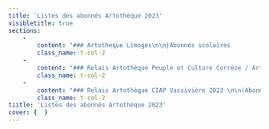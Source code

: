 ```yaml
---
title: 'Listes des abonnés Artothèque 2023'
visibletitle: true
sections:
    -
        content: "### Artothèque Limoges\n\n|Abonnés scolaires                  |INSPE Académie de Limoges (Limoges)                                            |\n|----------------------------------|-----------------------------------------------------------------------------|\n|                                   |Bibliothèque Universitaire de Lettres et Sciences Humaines de Limoges (Limoges)|\n|                                   |Université Services Communs de Documentation (Limoges)                         |\n|                                   |CFA Bâtiment de Limoges (Limoges)                                              |\n|                                   |Lycée Gay Lussac (Limoges)                                                     |\n|                                   |Collège Lycée Léonard Limosin (Limoges)                                        |\n|                                   |Collège Arsène Bonneaud (Nexon)                                                |\n|                                   |Collège Jules Marouzeau (Guéret)                                               |\n|                                   |Collège Pierre Desproges (Châlus)                                              |\n|                                   |Collège Jean Rebier (Isle)                                                     |\n|                                   |Ecole maternelle Condorcet (Limoges)                                           |\n|Abonnés collectivités publiques    |Inspection Générale des Services (Bordeaux)                                    |\n|                                   |Direction Régionale des Affaires Culturelles (Limoges)                         |\n|                                   |Direction Départementale des Territoires de la Haute Vienne (Limoges)          |\n|                                   |Centre National de la Fonction Publique Territoriale (Limoges)                 |\n|                                   |ODHAC 87 - Office publique de l’Habitat (Limoges)                              |\n|                                   |Préfecture de la Haute-Vienne (Limoges)                                        |\n|                                   |ASP (Limoges)                                                                  |\n|Abonnés associations et entreprises|Polaris Formation (Limoges)                                                    |\n|                                   |OD&B (Limoges)                                                                 |\n|                                   |CHU Limoges Service Radiothérapie (Limoges)                                    |\n|                                   |Communauté de communes du Val de Vienne (Aixe-sur-Vienne)                      |\n|                                   |ANPAA 87 – Association Addictions France (Limoges)                             |\n|                                   |EHPAD de Châlus (Châlus)                                                       |\n|                                   |KOESIO (Limoges)                                                               |"
        class_name: t-col-2
    -
        content: "### Relais Artothèque Peuple et Culture Corrèze / Artobus 2023\n\n|Abonnés scolaires                  |18 personnes                                                                   |\n|----------------------------------|---------------------------------------------------------------|\n|Abonnés scolaires                  |\t-\tEcole maternelle de Sainte Féréole (Sainte-Féréole)                         |\n|                                   |\t-\tEcole maternelle Rivière de Mansac (Mansac)                                 |\n|                                   |\t-\tEcole élémentaire Turgot (Tulle)                                            |\n|                                   |\t-\tEcole de la Grande-Borie (Malemort-sur-Corrèze)                             |\n|                                   |\t-\tCollège de Seilhac (Seilhac)                                                |\n|                                   |\t-\tCollège Victor-Hugo (Tulle)                                                 |\n|                                   |\t-\tCollège d’Arsonval (Brive)                                                  |\n|                                   |\t-\tLycée d’Arsonval (Brive)                                                    |\n|                                   |\t-\tLycée Edmond-Perrier (Tulle)                                                |\n|                                   |\t-\tLycée Agricole de Neuvic (Neuvic)                                           |\n|                                   |\t-\tLycée horticole Brive Voutezac  (Brive)                                     |\n|Abonnés associations et entreprises|\t-\tAssociation Arcadour (Rosiers d’Egletons)                                   |\n|                                   |\t-\tCentre Jacques Cartier (Brive)                                              |\n|                                   |\t-\tCHU de Brive (Brive)                                                        |"
        class_name: t-col-2
    -
        content: "### Relais Artothèque CIAP Vassivière 2023 \n\n|Abonnés particuliers               |13 personnes                                                                   |\n|----------------------------------|----------------------------------------------------------------|\n|Abonnés scolaires                  |Cité scolaire Bernard Palissy (Saint Léonard de Noblat)                        |\n|Abonnés associations et entreprises|Maison de Santé des Portes de Vassivière (Eymoutiers)                          |"
        class_name: t-col-2
tiitle: 'Listes des abonnés Artothèque 2023'
cover: {  }
---
```


